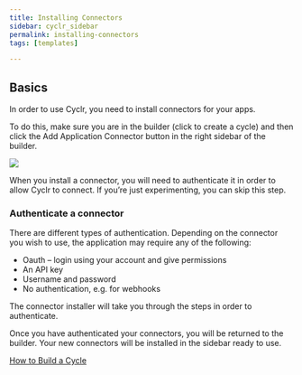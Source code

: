 ```yaml
---
title: Installing Connectors
sidebar: cyclr_sidebar
permalink: installing-connectors
tags: [templates]

---
```

## Basics

In order to use Cyclr, you need to install connectors for your apps.

To do this, make sure you are in the builder (click to create a cycle) and then click the Add Application Connector button in the right sidebar of the builder.

![](./images/add-connector.gif)

When you install a connector, you will need to authenticate it in order to allow Cyclr to connect. If you’re just experimenting, you can skip this step.

### Authenticate a connector

There are different types of authentication. Depending on the connector you wish to use, the application may require any of the following:

*   Oauth – login using your account and give permissions
*   An API key
*   Username and password
*   No authentication, e.g. for webhooks

The connector installer will take you through the steps in order to authenticate.

Once you have authenticated your connectors, you will be returned to the builder. Your new connectors will be installed in the sidebar ready to use.

[How to Build a Cycle](./building-a-cycle)

